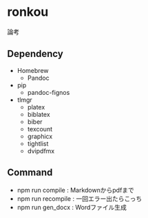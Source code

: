 # ronkou
論考

## Dependency

- Homebrew
  + Pandoc
- pip
  + pandoc-fignos
- tlmgr
  + platex
  + biblatex
  + biber
  + texcount
  + graphicx
  + tightlist
  + dvipdfmx

## Command

- npm run compile : Markdownからpdfまで
- npm run recompile : 一回エラー出たらこっち
- npm run gen_docx : Wordファイル生成

